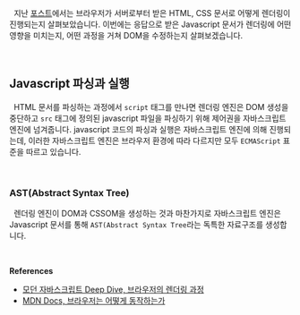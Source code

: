 
&nbsp;&nbsp;지난 [포스트](./브라우저%20렌더링%201.md)에서는 브라우저가 서버로부터 받은 HTML, CSS 문서로 어떻게 렌더링이 진행되는지 살펴보았습니다. 이번에는 응답으로 받은 Javascript 문서가 렌더링에 어떤 영향을 미치는지, 어떤 과정을 거쳐 DOM을 수정하는지 살펴보겠습니다.

<br>

## Javascript 파싱과 실행

&nbsp;&nbsp;HTML 문서를 파싱하는 과정에서 `script` 태그를 만나면 렌더링 엔진은 DOM 생성을 중단하고 `src` 태그에 정의된 javascript 파일을 파싱하기 위해 제어권을 자바스크립트 엔진에 넘겨줍니다. javascript 코드의 파싱과 실행은 자바스크립트 엔진에 의해 진행되는데, 이러한 자바스크립트 엔진은 브라우저 환경에 따라 다르지만 모두 `ECMAScript` 표준을 따르고 있습니다.

<br>

### AST(Abstract Syntax Tree)

&nbsp;&nbsp;렌더링 엔진이 DOM과 CSSOM을 생성하는 것과 마찬가지로 자바스크립트 엔진은 Javascript 문서를 통해 `AST(Abstract Syntax Tree`라는 독특한 자료구조를 생성합니다. 



<br>

**References**
- [모던 자바스크립트 Deep Dive, 브라우저의 렌더링 과정](https://m.yes24.com/Goods/Detail/92742567)
- [MDN Docs, 브라우저는 어떻게 동작하는가](https://developer.mozilla.org/ko/docs/Web/Performance/How_browsers_work)
